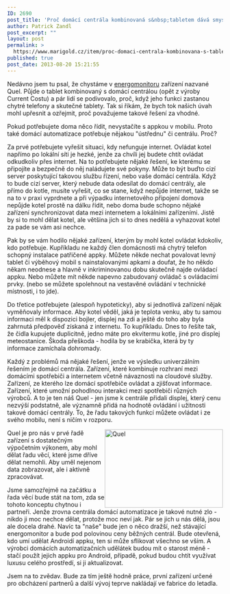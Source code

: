 ```yaml
---
ID: 2690
post_title: 'Proč domácí centrála kombinovaná s&nbsp;tabletem dává smysl'
author: Patrick Zandl
post_excerpt: ""
layout: post
permalink: >
  https://www.marigold.cz/item/proc-domaci-centrala-kombinovana-s-tabletem-dava-smysl
published: true
post_date: 2013-08-20 15:21:55
---
```

<p>Nedávno jsem tu psal, že chystáme v <a href="http://www.energomonitor.cz">energomonitoru</a> zařízení nazvané Quel. Půjde o tablet kombinovaný s domácí centrálou (opět z výroby Current Costu) a pár lidí se podivovalo, proč, když jeho funkci zastanou chytré telefony a skutečné tablety. Tak si říkám, že bych tok našich úvah mohl upřesnit a ozřejmit, proč považujeme takové řešení za vhodné.</p>
<p>Pokud potřebujete doma něco řídit, nevystačíte s appkou v mobilu. Proto také domácí automatizace potřebuje nějakou "ústřednu" či centrálu. Proč?</p>
<p>Za prvé potřebujete vyřešit situaci, kdy nefunguje internet. Ovládat kotel napřímo po lokální síti je hezké, jenže za chvíli jej budete chtít ovládat odkudkoliv přes internet. Na to potřebujete nějaké řešení, ke kterému se připojíte a bezpečně do něj naládujete své pokyny. Může to být buďto cizí server poskytující takovou službu řízení, nebo vaše domácí centrála. Když to bude cizí server, který nebude data odesílat do domácí centrály, ale přímo do kotle, musíte vyřešit, co se stane, když nepůjde internet, takže se na to v praxi vyprdnete a při výpadku internetového připojení domova nepůjde kotel prostě na dálku řídit, nebo doma bude schopno nějaké zařízení synchronizovat data mezi internetem a lokálními zařízeními. Jistě by si to mohl dělat kotel, ale většina jich si to dnes nedělá a vyhazovat kotel za pade se vám asi nechce.</p>
<p>Pak by se vám hodilo nějaké zařízení, kterým by mohl kotel ovládat kdokoliv, kdo potřebuje. Kupříkladu ne každý člen domácnosti má chytrý telefon schopný instalace patřičené appky. Můžete někde nechat povalovat levný tablet či výběhový mobil s nainstalovanými apkami a doufat, že ho někdo někam neodnese a hlavně v inkriminovanou dobu skutečně najde ovládací appku. Nebo můžete mít někde napevno zabudovaný ovládač s ovládacími prvky. (nebo se můžete spolehnout na vestavěné ovládání v technické místnosti, i to jde).</p>
<p>Do třetice potřebujete (alespoň hypoteticky), aby si jednotlivá zařízení nějak vyměňovaly informace. Aby kotel věděl, jaká je teplota venku, aby tu samou informaci měl k dispozici bojler, displej na zdi a ještě do toho aby byla zahrnutá předpověď získaná z internetu. To kupříkladu. Dnes to řešíte tak, že čidla kupujete duplicitně, jedno máte pro ekvitermu kotle, jiné pro displej meteostanice. Škoda přeškoda - hodila by se krabička, která by ty informace zamíchala dohromady.</p>
<p>Každý z problémů má nějaké řešení, jenže ve výsledku univerzálním řešením je domácí centrála. Zařízení, které kombinuje rozhraní mezi domácími spotřebiči a internetem včetně návaznosti na cloudové služby. Zařízení, ze kterého lze domácí spotřebiče ovládat a zjišťovat informace. Zařízení, které umožní pohodlnou interakci mezi spotřebiči různých výrobců. A to je ten náš Quel - jen jsme k centrále přidali displej, který cenu nezvýší podstatně, ale významně přidá na hodnotě ovládání i užitnosti takové domácí centrály. To, že řadu takových funkcí můžete ovládat i ze svého mobilu, není s ničím v rozporu.</p>
<p><img style="float: right;" title="quel.png" src="http://www.marigold.cz/wp-content/uploads/quel.png" alt="Quel" width="276" height="183" border="0" /></p>
<p>Quel je pro nás v prvé řadě zařízení s dostatečným výpočetním výkonem, aby mohl dělat řadu věcí, které jsme dříve dělat nemohli. Aby uměl nejenom data zobrazovat, ale i aktivně zpracovávat.</p>
<p>Jsme samozřejmě na začátku a řada věcí bude stát na tom, zda se tohoto konceptu chytnou i partneři. Jenže zrovna centrála domácí automatizace je takové nutné zlo - nikdo ji moc nechce dělat, protože moc neví jak. Pár se jich u nás dělá, jsou ale docela drahé. Navíc ta "naše" bude jen o něco dražší, než stávající energomonitor a bude pod polovinou ceny běžných centrál. Bude otevřená, kdo umí udělat Androidí appku, ten si může sflikovat všechno se vším. A výrobci domácích automatizačních udělátek budou mít o starost méně - stačí použít jejich appku pro Android, případě, pokud budou chtít využívat luxusu celého prostředí, si ji aktualizovat.</p>
<p>Jsem na to zvědav. Bude za tím ještě hodně práce, první zařízení určené pro obcházení partnerů a další vývoj teprve nakládají ve fabrice do letadla.</p>